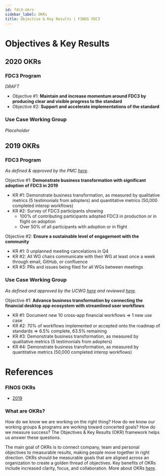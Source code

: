 ```yaml
---
id: fdc3-okrs
sidebar_label: OKRs
title: Objective & Key Results | FINOS FDC3
---
```


# Objectives & Key Results

## 2020 OKRs
### FDC3 Program
*DRAFT*
* Objective #1: **Maintain and increase momentum around FDC3 by producing clear and visible progress to the standard**
* Objective #2: **Support and accelerate implementations of the standard**

### Use Case Working Group
*Placeholder*

## 2019 OKRs

### FDC3 Program
*As defined & approved by the PMC [here](https://finosfoundation.atlassian.net/wiki/spaces/FDC3/pages/1172570152/2019-08-09+Meeting)*.

Objective #1: **Demonstrate business transformation with significant adoption of FDC3 in 2019**
* KR #1: Demonstrate business transformation, as measured by qualitative metrics (5 testimonials from adopters) and quantitative metrics (50,000 completed interop workflows)
* KR #2: Survey of FDC3 participants showing
     * 100% of contributing participants adopted FDC3 in production or in flight on adoption
     * Over 50% of all participants with adoption or in flight
 
Objective #2: **Ensure a sustainable level of engagement with the community**
* KR #1: 0 unplanned meeting cancelations in Q4
* KR #2: All WG chairs communicate with their WG at least once a week through email, GitHub, or confluence
* KR #3: PRs and issues being filed for all WGs between meetings

### Use Case Working Group
*As defined and approved by the UCWG [here](https://finosfoundation.atlassian.net/wiki/spaces/FDC3/pages/1110212640/FDC3+UC+Working+Group+Objectives+-+2019) and reviewed [here](https://finosfoundation.atlassian.net/wiki/spaces/FDC3/pages/1226244097/2019-10-17+uc-wg+meeting+notes).*

Objective #1: **Advance business transformation by connecting the financial desktop app ecosystem with streamlined user workflows**
* KR #1: Document new 10 cross-app financial workflows  => 1 new use case
* KR #2: 70% of workflows implemented or accepted onto the roadmap of standards  =>  6.5% complete, 63.5% remaining
* KR #3: Demonstrate business transformation, as measured by qualitative metrics (5 testimonials from adopters)
* KR #4: Demonstrate business transformation, as measured by quantitative metrics (50,000 completed interop workflows)


# References

### FINOS OKRs

* [2019](https://finosfoundation.atlassian.net/wiki/spaces/FINOS/overview?preview=/90439791/1160970267/2019%20FINOS%20OKRs.pdf)

### What are OKRs? 

How do we know we are working on the right thing? How do we know our working groups & programs are working toward concerted goals? How do we measure success? The Objectives & Key Results (OKR) framework helps us answer these questions. 

The main goal of OKRs is to connect company, team and personal objectives to measurable results, making people move together in right direction. OKRs should be measurable goals that are aligned across an organization to create a golden thread of objectives. Key benefits of OKRs include increased clarity, focus, and collaboration. More about OKRs [here](https://finosfoundation.atlassian.net/wiki/spaces/FDC3/pages/1090224141/Adoption+of+OKR+Methodology+for+FDC3+s+UCWG).
